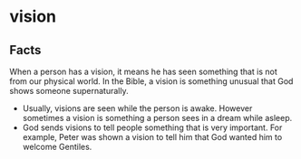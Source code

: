 # vision

## Facts

When a person has a vision, it means he has seen something that is not from our physical world. In the Bible, a vision is something unusual that God shows someone supernaturally.

* Usually, visions are seen while the person is awake. However sometimes a vision is something a person sees in a dream while asleep.
* God sends visions to tell people something that is very important. For example, Peter was shown a vision to tell him that God wanted him to welcome Gentiles.